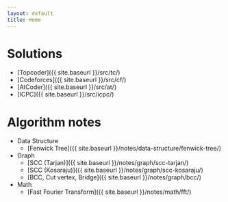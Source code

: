```yaml
---
layout: default
title: Home
---
```


# Solutions
  * [Topcoder]({{ site.baseurl }}/src/tc/)
  * [Codeforces]({{ site.baseurl }}/src/cf/)
  * [AtCoder]({{ site.baseurl }}/src/at/)
  * [ICPC]({{ site.baseurl }}/src/icpc/)

# Algorithm notes
  * Data Structure
    * [Fenwick Tree]({{ site.baseurl }}/notes/data-structure/fenwick-tree/)
  * Graph
    * [SCC (Tarjan)]({{ site.baseurl }}/notes/graph/scc-tarjan/)
    * [SCC (Kosaraju)]({{ site.baseurl }}/notes/graph/scc-kosaraju/)
    * [BCC, Cut vertex, Bridge]({{ site.baseurl }}/notes/graph/bcc/)
  * Math
    * [Fast Fourier Transform]({{ site.baseurl }}/notes/math/fft/)

